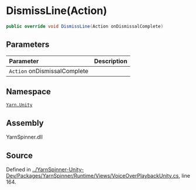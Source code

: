 # DismissLine\(Action\)

```csharp
public override void DismissLine(Action onDismissalComplete)
```

## Parameters

| Parameter | Description |
| :--- | :--- |
| `Action` onDismissalComplete |  |

## Namespace

[`Yarn.Unity`](../)

## Assembly

YarnSpinner.dll

## Source

Defined in [../YarnSpinner-Unity-Dev/Packages/YarnSpinner/Runtime/Views/VoiceOverPlaybackUnity.cs](https://github.com/YarnSpinnerTool/YarnSpinner-Unity//blob/develop/Runtime/Views/VoiceOverPlaybackUnity.cs#L164), line 164.

